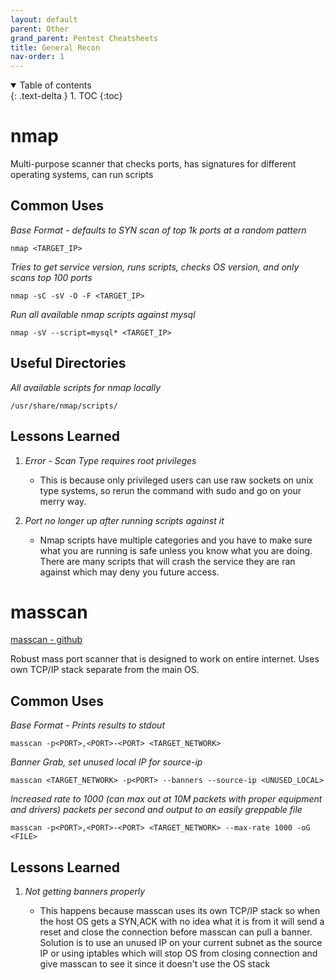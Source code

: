 ```yaml
---
layout: default
parent: Other
grand_parent: Pentest Cheatsheets
title: General Recon
nav-order: 1
---
```


<details open markdown="block">
  <summary>
    Table of contents
  </summary>
  {: .text-delta }
1. TOC
{:toc}
</details>


nmap
====

Multi-purpose scanner that checks ports, has signatures for different operating systems, can run scripts

**Common Uses**
---------------
_Base Format - defaults to SYN scan of top 1k ports at a random pattern_
```
nmap <TARGET_IP>
```

_Tries to get service version, runs scripts, checks OS version, and only scans top 100 ports_
```
nmap -sC -sV -O -F <TARGET_IP>
```
_Run all available nmap scripts against mysql_

```
nmap -sV --script=mysql* <TARGET_IP>
```

**Useful Directories**
--------------------------------------------------------------
_All available scripts for nmap locally_
```
/usr/share/nmap/scripts/
```

**Lessons Learned**
-------------------
1. _Error - Scan Type requires root privileges_

    * This is because only privileged users can use raw sockets on unix type systems, so rerun the command with sudo and go on your merry way.

2. _Port no longer up after running scripts against it_

    * Nmap scripts have multiple categories and you have to make sure what you are running is safe unless you know what you are doing. There are many scripts that will crash the service they are ran against which may deny you future access.

masscan
=======

[masscan - github](https://github.com/robertdavidgraham/masscan)

Robust mass port scanner that is designed to work on entire internet. Uses own TCP/IP stack separate from the main OS.

**Common Uses**
---------------
_Base Format - Prints results to stdout_

```
masscan -p<PORT>,<PORT>-<PORT> <TARGET_NETWORK>
```

_Banner Grab, set unused local IP for source-ip_

```
masscan <TARGET_NETWORK> -p<PORT> --banners --source-ip <UNUSED_LOCAL>
```
_Increased rate to 1000 (can max out at 10M packets with proper equipment and drivers) packets per second and output to an easily greppable file_

```
masscan -p<PORT>,<PORT>-<PORT> <TARGET_NETWORK> --max-rate 1000 -oG <FILE>
```

**Lessons Learned**
-------------------

1. _Not getting banners properly_

    * This happens because masscan uses its own TCP/IP stack so when the host OS gets a SYN,ACK with no idea what it is from it will send a reset and close the connection before masscan can pull a banner. Solution is to use an unused IP on your current subnet as the source IP or using iptables which will stop OS from closing connection and give masscan to see it since it doesn't use the OS stack
